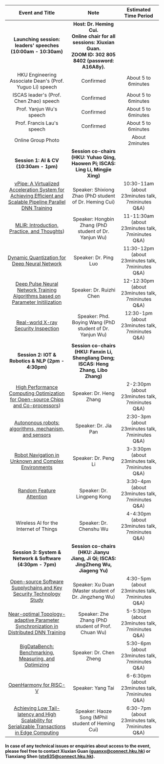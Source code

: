 
| Event and Title | Note | Estimated Time Period |
| :---: | :---: | :---: |
| <b>Launching session: leaders' speeches (10:00am - 10:30am) </b> | <b>Host: Dr. Heming Cui.  <br> Online chair for all sessions: Xiuxian Guan.  <br>  ZOOM ID: 302 805 8402 (password: A16A8y).</b> |  |
| HKU Engineering Associate Dean's (Prof. Yuguo Li) speech | Confirmed | About 5 to 6minutes |
| ISCAS leader's (Prof. Chen Zhao) speech | Confirmed | About 5 to 6minutes |
| Prof. Yanjun Wu's speech | Confirmed | About 5 to 6minutes |
| Prof. Francis Lau's speech | Confirmed | About 5 to 6minutes |
| Online Group Photo |  | About 2minutes |
| <b>Session 1: AI & CV (10:30am - 1pm)</b> | <b> Session co-chairs (HKU: Yuhao Qing, Haowen Pi; ISCAS: Ling Li, Mingjie Xing) </b> |  |
| [vPipe: A Virtualized Acceleration System for Achieving Efficient and Scalable Pipeline Parallel DNN Training](iscas2021/1-1-Shixiong%20Zhao.pptx) | Speaker: Shixiong Zhao (PhD student of Dr. Heming Cui) | 10:30-11am (about 23minutes talk, 7mininutes Q&A) |
| [MLIR: Introduction, Practice, and Thoughts](iscas2021/1-2-Hongbin%20Zhang%20MLIR.pdf)) | Speaker: Hongbin Zhang (PhD student of Dr. Yanjun Wu) | 11-11:30am (about 23minutes talk, 7mininutes Q&A) |
| [Dynamic Quantization for Deep Neural Network](https://icml.cc/virtual/2021/poster/8827) | Speaker: Dr. Ping Luo | 11:30-12pm (about 23minutes talk, 7mininutes Q&A) |
| [Deep Pulse Neural Network Training Algorithms based on Parameter Initilization](https://drive.google.com/file/d/1QGEKj2GXJJo-ohL7uHy4M2WcUSwvBeIY/view?usp=sharing) | Speaker: Dr. Ruizhi Chen | 12-12:30pm (about 23minutes talk, 7mininutes Q&A) |
| [Real-world X-ray Security Inspection](https://drive.google.com/file/d/1-9kpnGo64G_UhUDSs-bfl-PqR4Ebe7A_/view?usp=sharing) | Speaker: Phd. Boying Wang (PhD student of Dr. Yanjun Wu) | 12:30-1pm (about 23minutes talk, 7mininutes Q&A) |
| <b> Session 2: IOT & Robotics & NLP (2pm - 4:30pm)</b> | <b>Session co-chairs (HKU: Fanxin Li, Shengliang Deng; ISCAS: Heng Zhang, Libo Zhang)</b> |  |
| [High Performance Computing Optimization for Open-source Chips and Co-processors](https://drive.google.com/file/d/1Gc0ngA-gOdAC6BCi815rXjBR7Eb4gtjk/view?usp=sharing)) | Speaker: Dr. Heng Zhang | 2-2:30pm (about 23minutes talk, 7mininutes Q&A) |
| [Autononous robots: algorithms, mechanism, and sensors](https://drive.google.com/file/d/1LAKa05ZXbyE-Gox_2c8-Cp-srTEtjwxI/view?usp=sharing) | Speaker: Dr. Jia Pan | 2:30-3pm (about 23minutes talk, 7mininutes Q&A) |
| [Robot Navigation in Unknown and Complex Environments](https://drive.google.com/file/d/1dviYJzMiqzMNH_HRD2cf-bTXtuy_UEEm/view?usp=sharing) | Speaker: Dr. Peng Li | 3-3:30pm (about 23minutes talk, 7mininutes Q&A) |
| [Random Feature Attention](https://drive.google.com/file/d/1G961JMmNA2djsd0X6VPcVdjWgVZ2jLbL/view?usp=sharing) | Speaker: Dr. Lingpeng Kong | 3:30-4pm (about 23minutes talk, 7mininutes Q&A) |
| Wireless AI for the Internet of Things | Speaker: Dr. Chenshu Wu | 4-4:30pm (about 23minutes talk, 7mininutes Q&A) |
| <b>Session 3: System & Network & Software (4:30pm - 7pm)</b> | <b>Session co-chairs (HKU: Jianyu Jiang, Ji Qi; ISCAS: JingZheng Wu, Jiageng Yu)</b> |  |
| [Open-source Software Supplychains and Key Security Technology Study](https://drive.google.com/file/d/1iWRU60bBl8bOV3TRYCqN6aw4QU5KJiV0/view?usp=sharing) | Speaker: Xu Duan (Master student of Dr. Jingzheng Wu) | 4:30-5pm (about 23minutes talk, 7mininutes Q&A) |
| [Near-optimal Topology-adaptive Parameter Synchronization in Distributed DNN Training](https://i.cs.hku.hk/~cwu/papers/zzhang-infocom21.pdf) | Speaker: Zhe Zhang (PhD student of Prof. Chuan Wu) | 5-5:30pm (about 23minutes talk, 7mininutes Q&A) |
| [BigDataBench: Benchmarking, Measuring, and Optimizing](https://drive.google.com/file/d/1ei4Iu8m_znVCZjs3Fts8FH-VOTga7_S3/view?usp=sharing) | Speaker: Dr. Chen Zheng | 5:30-6pm (about 23minutes talk, 7mininutes Q&A) |
| [OpenHarmony for RISC-V](https://drive.google.com/file/d/1UY6dWhkN3Unkbq3lR2luYqudw4PMoKnc/view?usp=sharing) | Speaker: Yang Tai | 6-6:30pm (about 23minutes talk, 7mininutes Q&A) |
| [Achieving Low Tail-latency and High Scalability for Serializable Transactions in Edge Computing](https://drive.google.com/file/d/1t1-A48puRb9h7mEX1QSR0tOJcuvQh36B/view?usp=sharing) | Speaker: Haoze Song (MPhil student of Heming Cui) | 6:30-7pm (about 23minutes talk, 7mininutes Q&A) |


#### In case of any technical issues or enquiries about access to the event, please feel free to contact **Xiuxian Guan (<guanxx@connect.hku.hk>)** or **Tianxiang Shen (<stx635@connect.hku.hk>)**.
